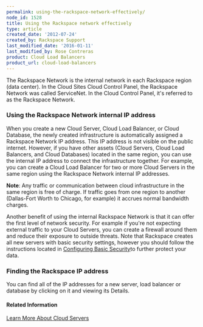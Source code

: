```yaml
---
permalink: using-the-rackspace-network-effectively/
node_id: 1528
title: Using the Rackspace network effectively
type: article
created_date: '2012-07-24'
created_by: Rackspace Support
last_modified_date: '2016-01-11'
last_modified_by: Rose Contreras
product: Cloud Load Balancers
product_url: cloud-load-balancers
---
```


The Rackspace Network is the internal network in each Rackspace region
(data center). In the Cloud Sites Cloud Control Panel, the Rackspace
Network was called ServiceNet. In the Cloud Control Panel, it's referred
to as the Rackspace Network.

### Using the Rackspace Network internal IP address

When you create a new Cloud Server, Cloud Load Balancer, or Cloud
Database, the newly created infrastructure is automatically assigned a
Rackspace Network IP address. This IP address is not visible on the
public internet. However, if you have other assets (Cloud Servers, Cloud
Load Balancers, and Cloud Databases) located in the same region, you can
use the internal IP address to connect the infrastructure together. For
example, you can create a Cloud Load Balancer for two or more Cloud
Servers in the same region using the Rackspace Network internal IP
addresses.

**Note**: Any traffic or communication between cloud infrastructure in
the same region is free of charge. If traffic goes from one region to
another (Dallas-Fort Worth to Chicago, for example) it accrues normal
bandwidth charges.

Another benefit of using the internal Rackspace Network is that it can
offer the first level of network security. For example if you're not
expecting external traffic to your Cloud Servers, you can create a
firewall around them and reduce their exposure to outside threats. Note
that Rackspace creates all new servers with basic security settings,
however you should follow the instructions located in [Configuring Basic
Security](/how-to/configuring-basic-security-0)to
further protect your data.

### Finding the Rackspace IP address

You can find all of the IP addresses for a new server, load balancer or
database by clicking on it and viewing its Details.

#### Related Information

[Learn More About Cloud Servers](/how-to/learn-more-about-cloud-servers)

